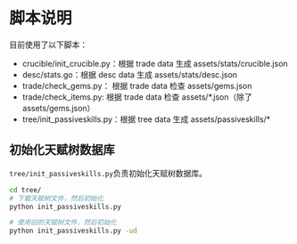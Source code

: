 # 脚本说明

目前使用了以下脚本：

- crucible/init_crucible.py：根据 trade data 生成 assets/stats/crucible.json
- desc/stats.go：根据 desc data 生成 assets/stats/desc.json
- trade/check_gems.py： 根据 trade data 检查 assets/gems.json
- trade/check_items.py: 根据 trade data 检查 assets/*.json（除了assets/gems.json）
- tree/init_passiveskills.py：根据 tree data 生成 assets/passiveskills/*

## 初始化天赋树数据库

`tree/init_passiveskills.py`负责初始化天赋树数据库。

```bash
cd tree/
# 下载天赋树文件，然后初始化
python init_passiveskills.py

# 使用旧的天赋树文件，然后初始化
python init_passiveskills.py -ud
```
